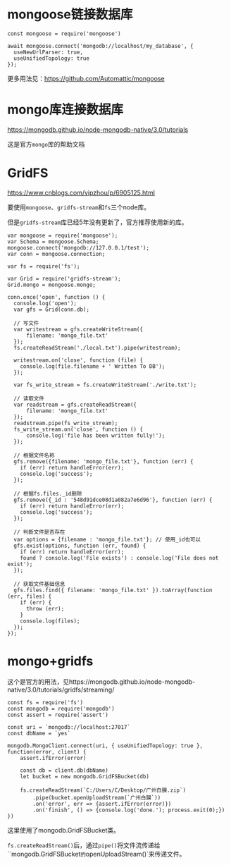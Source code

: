 # mongoose链接数据库

``` JS
const mongoose = require('mongoose')

await mongoose.connect('mongodb://localhost/my_database', {
  useNewUrlParser: true,
  useUnifiedTopology: true
});

```

更多用法见：https://github.com/Automattic/mongoose

# mongo库连接数据库

https://mongodb.github.io/node-mongodb-native/3.0/tutorials

这是官方`mongo`库的帮助文档

# GridFS

https://www.cnblogs.com/vipzhou/p/6905125.html

要使用`mongoose`、`gridfs-stream`和`fs`三个node库。

但是`gridfs-stream`库已经5年没有更新了，官方推荐使用新的库。

``` JS
var mongoose = require('mongoose');
var Schema = mongoose.Schema;
mongoose.connect('mongodb://127.0.0.1/test');
var conn = mongoose.connection;
  
var fs = require('fs');
 
var Grid = require('gridfs-stream');
Grid.mongo = mongoose.mongo;
  
conn.once('open', function () {
  console.log('open');
  var gfs = Grid(conn.db);
 
  // 写文件
  var writestream = gfs.createWriteStream({
      filename: 'mongo_file.txt'
  });
  fs.createReadStream('./local.txt').pipe(writestream);
 
  writestream.on('close', function (file) {
    console.log(file.filename + ' Written To DB');
  });
 
  var fs_write_stream = fs.createWriteStream('./write.txt');
  
  // 读取文件
  var readstream = gfs.createReadStream({
      filename: 'mongo_file.txt'
  });
  readstream.pipe(fs_write_stream);
  fs_write_stream.on('close', function () {
      console.log('file has been written fully!');
  });
 
  // 根据文件名称
  gfs.remove({filename: 'mongo_file.txt'}, function (err) {
    if (err) return handleError(err);
    console.log('success');
  });
 
  // 根据fs.files._id删除
  gfs.remove({_id : '548d91dce08d1a082a7e6d96'}, function (err) {
    if (err) return handleError(err);
    console.log('success');
  });
 
  // 判断文件是否存在
  var options = {filename : 'mongo_file.txt'}; // 使用_id也可以
  gfs.exist(options, function (err, found) {
    if (err) return handleError(err);
    found ? console.log('File exists') : console.log('File does not exist');
  });
 
  // 获取文件基础信息
  gfs.files.find({ filename: 'mongo_file.txt' }).toArray(function (err, files) {
    if (err) {
      throw (err);
    }
    console.log(files);
  });
});
```

# mongo+gridfs

这个是官方的用法，见https://mongodb.github.io/node-mongodb-native/3.0/tutorials/gridfs/streaming/

``` JS
const fs = require('fs')
const mongodb = require('mongodb')
const assert = require('assert')

const uri = `mongodb://localhost:27017`
const dbName = `yes`

mongodb.MongoClient.connect(uri, { useUnifiedTopology: true }, function(error, client) {
    assert.ifError(error)

    const db = client.db(dbName)
    let bucket = new mongodb.GridFSBucket(db)

    fs.createReadStream(`C:/Users/C/Desktop/广州白膜.zip`)
        .pipe(bucket.openUploadStream(`广州白膜`))
        .on('error', err => {assert.ifError(error)})
        .on('finish', () => {console.log('done.'); process.exit(0);})
})
```

这里使用了mongodb.GridFSBucket类。

`fs.createReadStream()`后，通过`pipe()`将文件流传递给``mongodb.GridFSBucket`的`openUploadStream()`来传递文件。